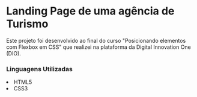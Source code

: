 # Landing Page de uma agência de Turismo

Este projeto foi desenvolvido ao final do curso "Posicionando elementos com Flexbox em CSS" que realizei na plataforma da Digital Innovation One (DIO).

<h3> Linguagens Utilizadas </h3>
<li> HTML5 </li>
<li> CSS3 </li>
